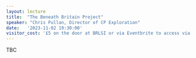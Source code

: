 ```yaml
---
layout: lecture
title:  "The Beneath Britain Project"
speaker: "Chris Pullan, Director of CP Exploration"
date:   '2023-11-02 19:30:00'
visitor_cost: '£5 on the door at BRLSI or via Eventbrite to access via Zoom'
---
```

TBC